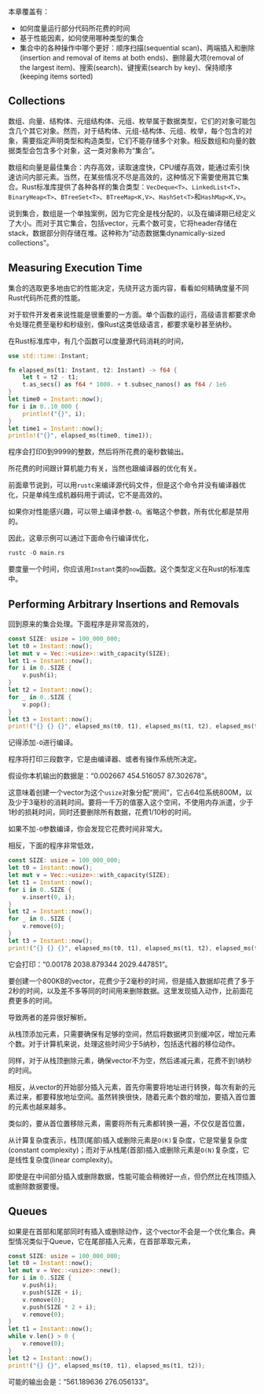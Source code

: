 本章覆盖有：

- 如何度量运行部分代码所花费的时间
- 基于性能因素，如何使用哪种类型的集合
- 集合中的各种操作中哪个更好：顺序扫描(sequential scan)、两端插入和删除(insertion and removal of items at both ends)、删除最大项(removal of the largest item)、搜索(search)、键搜索(search by key)、保持顺序(keeping items sorted)

## Collections

数组、向量、结构体、元组结构体、元组、枚举属于数据类型，它们的对象可能包含几个其它对象。然而，对于结构体、元组-结构体、元组、枚举，每个包含的对象，需要指定声明类型和构造类型，它们不能存储多个对象。相反数组和向量的数据类型会包含多个对象，这一类对象称为“集合”。

数组和向量是最佳集合：内存高效，读取速度快，CPU缓存高效，能通过索引快速访问内部元素。当然，在某些情况不尽是高效的，这种情况下需要使用其它集合。Rust标准库提供了各种各样的集合类型：`VecDeque<T>`、`LinkedList<T>`、`BinaryHeap<T>`、`BTreeSet<T>`、`BTreeMap<K,V>`、`HashSet<T>`和`HashMap<K,V>`。

说到集合，数组是一个单独案例，因为它完全是栈分配的，以及在编译期已经定义了大小。而对于其它集合，包括vector，元素个数可变，它将header存储在stack，数据部分则存储在堆。这种称为“动态数据集dynamically-sized collections”。

## Measuring Execution Time

集合的选取更多地由它的性能决定，先绕开这方面内容，看看如何精确度量不同Rust代码所花费的性能。

对于软件开发者来说性能是很重要的一方面。单个函数的运行，高级语言都要求命令处理花费至毫秒和秒级别，像Rust这类低级语言，都要求毫秒甚至纳秒。

在Rust标准库中，有几个函数可以度量源代码消耗的时间，

```rust
use std::time::Instant;

fn elapsed_ms(t1: Instant, t2: Instant) -> f64 {
    let t = t2 - t1;
    t.as_secs() as f64 * 1000. + t.subsec_nanos() as f64 / 1e6
}
let time0 = Instant::now();
for i in 0..10_000 {
	println!("{}", i);
}
let time1 = Instant::now();
println!("{}", elapsed_ms(time0, time1));
```

程序会打印0到9999的整数，然后将所花费的毫秒数输出。

所花费的时间跟计算机能力有关，当然也跟编译器的优化有关。

前面章节说到，可以用`rustc`来编译源代码文件，但是这个命令并没有编译器优化，只是单纯生成机器码用于调试，它不是高效的。

如果你对性能感兴趣，可以带上编译参数`-O`。省略这个参数，所有优化都是禁用的。

因此，这章示例可以通过下面命令行编译优化，

```rust
rustc -O main.rs
```

要度量一个时间，你应该用`Instant`类的`now`函数。这个类型定义在Rust的标准库中。


## Performing Arbitrary Insertions and Removals

回到原来的集合处理。下面程序是非常高效的，

```rust
const SIZE: usize = 100_000_000;
let t0 = Instant::now();
let mut v = Vec::<usize>::with_capacity(SIZE);
let t1 = Instant::now();
for i in 0..SIZE {
	v.push(i);
}
let t2 = Instant::now();
for _ in 0..SIZE {
	v.pop();
}
let t3 = Instant::now();
print!("{} {} {}", elapsed_ms(t0, t1), elapsed_ms(t1, t2), elapsed_ms(t2, t3));
```

记得添加`-O`进行编译。

程序将打印三段数字，它是由编译器、或者有操作系统所决定。

假设你本机输出的数据是：“0.002667 454.516057 87.302678”。

这意味着创建一个vector为这个`usize`对象分配“房间”，它占64位系统800M，以及少于3毫秒的消耗时间。要将一千万的值塞入这个空间，不使用内存派遣，少于1秒的损耗时间，同时还要删除所有数据，花费1/10秒的时间。

如果不加`-O`参数编译，你会发现它花费时间非常大。

相反，下面的程序非常低效，

```rust
const SIZE: usize = 100_000_000;
let t0 = Instant::now();
let mut v = Vec::<usize>::with_capacity(SIZE);
let t1 = Instant::now();
for i in 0..SIZE {
	v.insert(0, i);
}
let t2 = Instant::now();
for _ in 0..SIZE {
	v.remove(0);
}
let t3 = Instant::now();
print!("{} {} {}", elapsed_ms(t0, t1), elapsed_ms(t1, t2), elapsed_ms(t2, t3));
```

它会打印：“0.00178 2038.879344 2029.447851”。

要创建一个800KB的vector，花费少于2毫秒的时间，但是插入数据却花费了多于2秒的时间，以及差不多等同的时间用来删除数据。这里发现插入动作，比前面花费更多的时间。

导致两者的差异很好解析。

从栈顶添加元素，只需要确保有足够的空间，然后将数据拷贝到缓冲区，增加元素个数。对于计算机来说，处理这些时间少于5纳秒，包括迭代器的移位动作。

同样，对于从栈顶删除元素，确保vector不为空，然后递减元素，花费不到1纳秒的时间。

相反，从vector的开始部分插入元素，首先你需要将地址进行转换，每次有新的元素过来，都要释放地址空间。虽然转换很快，随着元素个数的增加，要插入首位置的元素也越来越多。

类似的，要从首位置移除元素，需要将所有元素都转换一遍，不仅仅是首位置，

从计算复杂度表示，栈顶(尾部)插入或删除元素是`O(K)`复杂度，它是常量复杂度(constant complexity)；而对于从栈尾(首部)插入或删除元素是`O(N)`复杂度，它是线性复杂度(linear complexity)。

即使是在中间部分插入或删除数据，性能可能会稍微好一点，但仍然比在栈顶插入或删除数据要慢。


## Queues

如果是在首部和尾部同时有插入或删除动作，这个vector不会是一个优化集合。典型情况类似于Queue，它在尾部插入元素，在首部萃取元素，

```rust
const SIZE: usize = 100_000_000;
let t0 = Instant::now();
let mut v = Vec::<usize>::new();
for i in 0..SIZE {
	v.push(i);
	v.push(SIZE + i);
	v.remove(0);
	v.push(SIZE * 2 + i);
	v.remove(0);
}
let t1 = Instant::now();
while v.len() > 0 {
	v.remove(0);
}
let t2 = Instant::now();
print!("{} {}", elapsed_ms(t0, t1), elapsed_ms(t1, t2));
```

可能的输出会是：“561.189636 276.056133”。
























